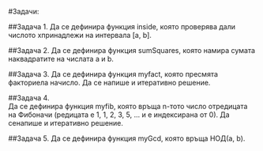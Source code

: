#Задачи:

##Задача 1.​ 
Да се дефинира функция inside, която проверява дали числото xпринадлежи на интервала [a, b].

##Задача 2.​ 
Да се дефинира функция sumSquares, която намира сумата наквадратите на числата a и b.

##Задача 3.​
Да се дефинира функция myfact, която пресмята факториела начисло. Да се напише и итеративно решение.

##Задача 4.​  
Да се дефинира функция myfib, която връща n-тото число отредицата на Фибоначи (редицата е 1, 1, 2, 3, 5, ... и е индексирана от 0). Да сенапише и итеративно решение.

##Задача 5.​ 
Да се дефинира функция myGcd, която връща НОД(a, b).
